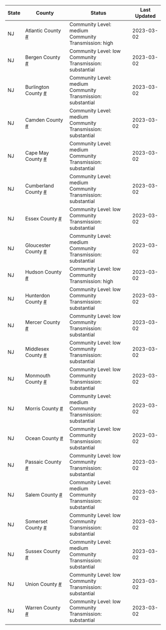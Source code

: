 State | County | Status | Last Updated
--- | --- | --- | --- 
NJ | Atlantic County <a href="#atlantic_county">#</a> | <a name="atlantic_county"></a>Community Level: medium<br/>Community Transmission: high | 2023-03-02
NJ | Bergen County <a href="#bergen_county">#</a> | <a name="bergen_county"></a>Community Level: low<br/>Community Transmission: substantial | 2023-03-02
NJ | Burlington County <a href="#burlington_county">#</a> | <a name="burlington_county"></a>Community Level: medium<br/>Community Transmission: substantial | 2023-03-02
NJ | Camden County <a href="#camden_county">#</a> | <a name="camden_county"></a>Community Level: medium<br/>Community Transmission: substantial | 2023-03-02
NJ | Cape May County <a href="#cape_may_county">#</a> | <a name="cape_may_county"></a>Community Level: medium<br/>Community Transmission: substantial | 2023-03-02
NJ | Cumberland County <a href="#cumberland_county">#</a> | <a name="cumberland_county"></a>Community Level: medium<br/>Community Transmission: substantial | 2023-03-02
NJ | Essex County <a href="#essex_county">#</a> | <a name="essex_county"></a>Community Level: low<br/>Community Transmission: substantial | 2023-03-02
NJ | Gloucester County <a href="#gloucester_county">#</a> | <a name="gloucester_county"></a>Community Level: medium<br/>Community Transmission: substantial | 2023-03-02
NJ | Hudson County <a href="#hudson_county">#</a> | <a name="hudson_county"></a>Community Level: low<br/>Community Transmission: high | 2023-03-02
NJ | Hunterdon County <a href="#hunterdon_county">#</a> | <a name="hunterdon_county"></a>Community Level: low<br/>Community Transmission: substantial | 2023-03-02
NJ | Mercer County <a href="#mercer_county">#</a> | <a name="mercer_county"></a>Community Level: low<br/>Community Transmission: substantial | 2023-03-02
NJ | Middlesex County <a href="#middlesex_county">#</a> | <a name="middlesex_county"></a>Community Level: low<br/>Community Transmission: substantial | 2023-03-02
NJ | Monmouth County <a href="#monmouth_county">#</a> | <a name="monmouth_county"></a>Community Level: low<br/>Community Transmission: substantial | 2023-03-02
NJ | Morris County <a href="#morris_county">#</a> | <a name="morris_county"></a>Community Level: medium<br/>Community Transmission: substantial | 2023-03-02
NJ | Ocean County <a href="#ocean_county">#</a> | <a name="ocean_county"></a>Community Level: low<br/>Community Transmission: substantial | 2023-03-02
NJ | Passaic County <a href="#passaic_county">#</a> | <a name="passaic_county"></a>Community Level: low<br/>Community Transmission: substantial | 2023-03-02
NJ | Salem County <a href="#salem_county">#</a> | <a name="salem_county"></a>Community Level: medium<br/>Community Transmission: substantial | 2023-03-02
NJ | Somerset County <a href="#somerset_county">#</a> | <a name="somerset_county"></a>Community Level: low<br/>Community Transmission: substantial | 2023-03-02
NJ | Sussex County <a href="#sussex_county">#</a> | <a name="sussex_county"></a>Community Level: medium<br/>Community Transmission: substantial | 2023-03-02
NJ | Union County <a href="#union_county">#</a> | <a name="union_county"></a>Community Level: low<br/>Community Transmission: substantial | 2023-03-02
NJ | Warren County <a href="#warren_county">#</a> | <a name="warren_county"></a>Community Level: low<br/>Community Transmission: substantial | 2023-03-02
